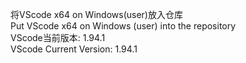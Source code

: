 将VScode x64 on Windows(user)放入仓库 \
Put VScode x64 on Windows (user) into the repository \
VScode当前版本: 1.94.1 \
VScode Current Version: 1.94.1
